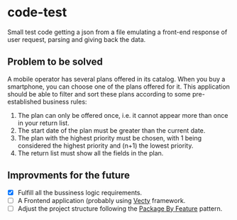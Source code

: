 # code-test
Small test code getting a json from a file emulating a front-end response of user request, parsing and giving back the data. 



## Problem to be solved

A mobile operator has several plans offered in its catalog. When you buy a smartphone, you can choose one of the plans offered for it. 
This application should be able to filter and sort these plans according to some pre-established business rules:
1. The plan can only be offered once, i.e. it cannot appear more than once in your return list.
2. The start date of the plan must be greater than the current date.
3. The plan with the highest priority must be chosen, with 1 being considered the highest priority and (n+1) the lowest priority.
4. The return list must show all the fields in the plan.



## Improvments for the future
- [x] Fulfill all the bussiness logic requirements.
- [ ] A Frontend application (probably using [Vecty](https://github.com/hexops/vecty) framework.
- [ ] Adjust the project structure following the [Package By Feature](https://phauer.com/2020/package-by-feature/) pattern.
